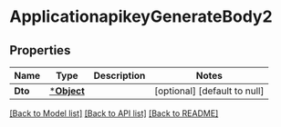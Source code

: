 # ApplicationapikeyGenerateBody2

## Properties
Name | Type | Description | Notes
------------ | ------------- | ------------- | -------------
**Dto** | [***Object**](.md) |  | [optional] [default to null]

[[Back to Model list]](../README.md#documentation-for-models) [[Back to API list]](../README.md#documentation-for-api-endpoints) [[Back to README]](../README.md)

